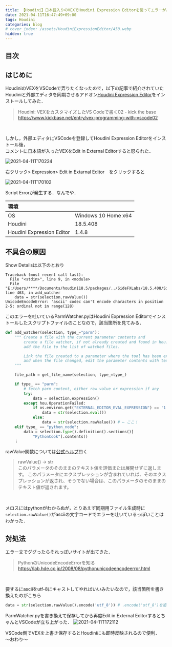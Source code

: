 ```yaml
---
title: 【Houdini】日本語入りのVEXでHoudini Expression Editorを使ってエラーが出たときの対処法
date: 2021-04-11T16:47:49+09:00
tags: Houdini
categories: blog
# cover_index: /assets/HoudiniExpressionEditor/450.webp
hidden: true
---
```


## 目次
<!-- toc -->

## はじめに
HoudiniのVEXをVSCodeで弄りたくなったので，以下の記事で紹介されていたHoudiniと外部エディタを同期させるアドオン[Houdini Expression Editor](http://cgtoolbox.com/houdini-expression-editor/)をインストールしてみた．

>Houdini: VEXをカスタマイズしたVS Codeで書く02 - kick the base  
>https://www.kickbase.net/entry/vex-programming-with-vscode02

<br>


しかし，外部エディタにVSCodeを登録してHoudini Expression Editorをインストール後，  
コメントに日本語が入ったVEXをEdit in External Editorすると怒られた．  

![2021-04-11T170224](2021-04-11T170224.png)

右クリック> Expression> Edit in Extarnal Editor　をクリックすると

![2021-04-11T170102](2021-04-11T170102.png)

Script Errorが発生する．なんでや．

|環境||
|:-|-|
|OS |Windows 10 Home x64|
|Houdini|18.5.408 |
|Houdini Expression Editor |1.4.8|

## 不具合の原因

Show Detailsは以下のとおり

```
Traceback (most recent call last):
  File "<stdin>", line 9, in <module>
  File "E:/Users/****/Documents/houdini18.5/packages/../SideFXLabs/18.5.408/SideFXLabs18.5/scripts/python\HoudiniExprEditor\ParmWatcher.py", line 463, in add_watcher
    data = str(selection.rawValue())
UnicodeEncodeError: 'ascii' codec can't encode characters in position 2-5: ordinal not in range(128)
```

このエラーを吐いているParmWatcher.pyはHoudini Expression Editorでインストールしたスクリプトファイルのことなので，該当箇所を見てみる．

```python
def add_watcher(selection, type_="parm"):
    """ Create a file with the current parameter contents and 
        create a file watcher, if not already created and found in hou.Session,
        add the file to the list of watched files.

        Link the file created to a parameter where the tool has been executed from
        and when the file changed, edit the parameter contents with text contents.
    """

    file_path = get_file_name(selection, type_=type_)

    if type_ == "parm":
        # fetch parm content, either raw value or expression if any
        try:
            data = selection.expression()
        except hou.OperationFailed:
            if os.environ.get("EXTERNAL_EDITOR_EVAL_EXPRESSION") == '1':
                data = str(selection.eval())
            else:
                data = str(selection.rawValue()) # ← ここ！
    elif type_ == "python_node":
        data = selection.type().definition().sections()[
            "PythonCook"].contents()
    ︙
```

rawValue関数については[公式ヘルプ](https://www.sidefx.com/ja/docs/houdini/hom/hou/Parm.html)曰く
>rawValue() → str  
>このパラメータのそのままのテキスト値を評価または展開せずに返します。 このパラメータにエクスプレッションが含まれていれば、そのエクスプレッションが返され、そうでない場合は、このパラメータのそのままのテキスト値が返されます。

<br>

メロスにはpythonがわからぬが，とりあえず同期用ファイル生成時に`selection.rawValue()`がasciiの文字コードでエラーを吐いているっぽいことはわかった．

## 対処法
エラー文でググったらそれっぽいサイトが出てきた．

>PythonのUnicodeEncodeErrorを知る  
>https://lab.hde.co.jp/2008/08/pythonunicodeencodeerror.html

<br>

要するにasciiをutf-8にキャストしてやればいいみたいなので，該当箇所を書き換えたのがこちら

```python
data = str(selection.rawValue().encode('utf_8')) # .encode('utf_8')を追加
```
ParmWatcher.pyを書き換えて保存してから再度Edit in External EditorするとちゃんとVSCodeが立ち上がった．
![2021-04-11T172112](2021-04-11T172112.png)

VSCode側でVEXを上書き保存するとHoudiniにも即時反映されるので便利．  
～おわり～
